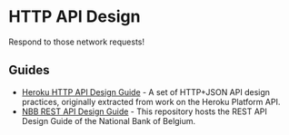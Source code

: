 # HTTP API Design

Respond to those network requests!

## Guides

- [Heroku HTTP API Design Guide](https://github.com/brandur/heroku-http-api-design) - A set of HTTP+JSON API design practices, originally extracted from work on the Heroku Platform API.
- [NBB REST API Design Guide](https://github.com/NationalBankBelgium/REST-API-Design-Guide) - This repository hosts the REST API Design Guide of the National Bank of Belgium.
